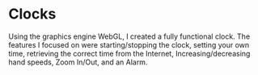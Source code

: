# Clocks
Using the graphics engine WebGL, I created a fully functional clock. The features I focused on were starting/stopping the clock, setting your own time, retrieving the correct time from the Internet, Increasing/decreasing hand speeds, Zoom In/Out, and an Alarm.                             

